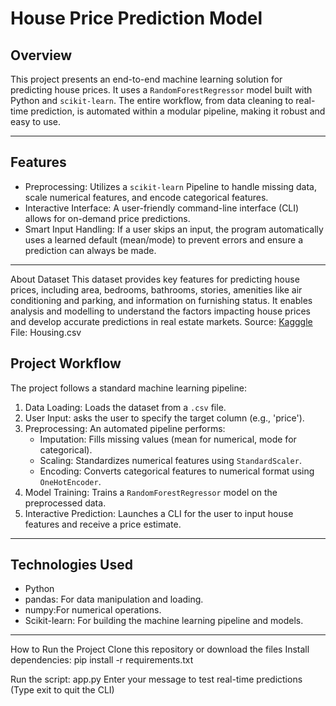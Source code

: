# House Price Prediction Model 

## Overview

This project presents an end-to-end machine learning solution for predicting house prices. It uses a `RandomForestRegressor` model built with Python and `scikit-learn`. The entire workflow, from data cleaning to real-time prediction, is automated within a modular pipeline, making it robust and easy to use.

---

## Features

- Preprocessing: Utilizes a `scikit-learn` Pipeline to  handle missing data, scale numerical features, and encode categorical features.
- Interactive Interface: A user-friendly command-line interface (CLI) allows for on-demand price predictions.
- Smart Input Handling: If a user skips an input, the program automatically uses a learned default (mean/mode) to prevent errors and ensure a prediction can always be made.


---
About Dataset
This dataset provides key features for predicting house prices, including area, bedrooms, bathrooms, stories, amenities like air conditioning and parking, and information on furnishing status. It enables analysis and modelling to understand the factors impacting house prices and develop accurate predictions in real estate markets.
Source: [Kagggle](https://www.kaggle.com/datasets/harishkumardatalab/housing-price-prediction)
File: Housing.csv


## Project Workflow

The project follows a standard machine learning pipeline:

1.  Data Loading: Loads the dataset from a `.csv` file.
2.  User Input: asks the user to specify the target column (e.g., 'price').
3.  Preprocessing: An automated pipeline performs:
    - Imputation: Fills missing values (mean for numerical, mode for categorical).
    - Scaling: Standardizes numerical features using `StandardScaler`.
    - Encoding: Converts categorical features to numerical format using `OneHotEncoder`.
4.  Model Training: Trains a `RandomForestRegressor` model on the preprocessed data.
5.  Interactive Prediction: Launches a CLI for the user to input house features and receive a price estimate.

---

## Technologies Used

- Python
- pandas: For data manipulation and loading.
- numpy:For numerical operations.
- Scikit-learn: For building the machine learning pipeline and models.

---

How to Run the Project
Clone this repository or download the files
Install dependencies:
pip install -r requirements.txt

Run the script:
app.py
Enter your message to test real-time predictions
(Type exit to quit the CLI)
